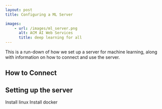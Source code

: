 ```yaml
---
layout: post
title: Configuring a ML Server

images:
    - url: /images/ml_server.png
      alt: ACM AI Web Services
      title: deep learning for all
---
```


This is a run-down of how we set up a server for machine learning, along with information on how to connect and use the server.

## How to Connect


## Setting up the server
Install linux
Install docker

